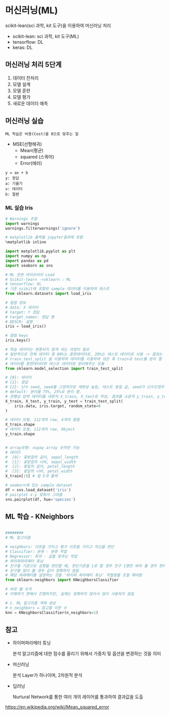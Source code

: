 
# 머신러닝(ML)

scikit-lean(sci 과학, kit 도구)을 이용하여 머신러닝 처리

- scikit-lean: sci 과학, kit 도구(ML)
- tensorflow: DL
- keras: DL
  

## 머신러닝 처리 5단계

1. 데이터 전처리
2. 모델 설계
3. 모델 훈련
4. 모델 평가
5. 새로운 데이터 예측

## 머신러닝 실습

`ML 학습은 비용(Cost)을 0으로 맞추는 일`

* MSE(선형해귀)
  * Mean(평균)
  * squared (스쿼어)
  * Error(에러)

```
y = ax + b
y: 정답
a: 기울기
x: 데이터
b: 절편
```

### ML 실습 Iris

```python
# Warnings 조절
import warnings 
warnings.filterwarnings('ignore')

# matplotlib 출력을 jupyter결과에 포함
%matplotlib inline 

import matplotlib.pyplot as plt
import numpy as np
import pandas as pd
import seaborn as sns

# ML 관련 라이브러리 Load
# Scikit-learn ->sklearn : ML
# tensorflow: DL
# 기존 scikit에 포함된 sample 데이터를 이용하여 테스트
from sklearn.datasets import load_iris

# 컬럼 정보
# data: X 데이터
# target: Y 정답
# target_names: 정답 명
# DESCR: 설명
iris = load_iris()

# 컬럼 keys
iris.keys()

# 학습 데이터는 편중되지 않게 섞는 과정이 필요
# 일반적으로 전체 데이터 중 80%는 훈련데이터로, 20%는 테스트 데이터로 사용 -> 결과는 테스트 데이터의 점수로 해당 알고리즘을 평가
# train_test_split 을 이용하여 데이터를 이용하여 섞은 후 train과 test를 분리 할 수 있음
# 데이터를 훈련데이터와 테스트 데이터로 분리해주는 모듈
from sklearn.model_selection import train_test_split

# {0}: 데이터
# {1}: 정답
# {2}: 난수 seed, seed를 고정하므로 재현성 높임, 테스트 동일 값, seed가 난수인경우 테스트 할 때마다 결과가 다를 수 있음
# default: 분리를 75%, 25%로 분리 함.
# 관행상 입력 데이터를 대문자 X_train, X_test로 작성, 결과를 소문자 y_train, y_test로 작성
X_train, X_test, y_train, y_test = train_test_split(
    iris.data, iris.target, random_state=0
) 

# 데이터 모형, 112개의 row, 4개의 컬럼
X_train.shape
# 데이터 모형, 112개의 row, Object
y_train.shape


# array유형: nupay array 숫자만 가능
# 데이터 
#  [0]: 꽃받침의 길이, sepal_length
#  [1]: 꽃받침의 너비, sepal_width
#  [2]: 꽃잎의 길이, petal_length
#  [3]: 꽃잎의 너비, petal_width
X_train[:5] # 앞 5개 출력

# seaborn에 있는 sample dataset
df = sns.load_dataset('iris')
# pairplot x-y 맞춰서 그려줌
sns.pairplot(df, hue='species')
```

## ML 학습 - KNeighbors

```python

########
# ML 알고리즘

# neighbors: 이웃을 가지고 평가 이웃을 가지고 자신을 판단
# Classifier: 분류 - 분류 작업
# Regressor: 회귀 - 값을 맞추는 작업
# 하이퍼파라메터 튜닝
# 친구를 기준으로 성향을 판단할 때, 판단기준을 1로 할 경우 친구 1명만 바라 볼 경우 편파적으로 나올 수 있으며
# 친구를 많이 볼 경우 값이 정확하지 않음
# 해당 파레메터를 설정하는 것을 '하이퍼 파라메터 튜닝' 적절량을 조절 해야함
from sklearn.neighbors import KNeighborsClassifier

# 바로 볼 숫자
# 이해하기 편해서 진행하지만, 실제는 정확하지 않아서 많이 사용하지 않음

# 1. ML 알고리즘 객체 생성
# n_neighbors = 참고할 이웃 수
knn = KNeighborsClassifier(n_neighbors=1)
```

## 참고

* 하이퍼파라메터 튜닝

  분석 알고리즘에 대한 점수를 올리기 위해서 가중치 및 옵션을 변경하는 것을 의미

* 머신러닝

  분석 Layer가 하나이며, 2차원적 분석

* 딥러닝
  
  Nurtural Network를 통한 여러 개의 레이어를 통과하여 결과값을 도출
  
https://en.wikipedia.org/wiki/Mean_squared_error